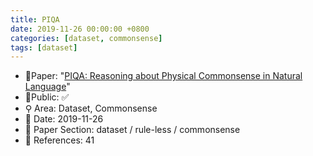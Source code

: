 ```yaml
---
title: PIQA
date: 2019-11-26 00:00:00 +0800
categories: [dataset, commonsense]
tags: [dataset]
---
```


- 📙Paper: "[PIQA: Reasoning about Physical Commonsense in Natural Language](https://www.semanticscholar.org/paper/PIQA%3A-Reasoning-about-Physical-Commonsense-in-Bisk-Zellers/04f4e55e14150b7c48b0287ba77c7443df76ed45)"
- 🔑Public: ✅
- ⚲ Area: Dataset, Commonsense
- 📅 Date: 2019-11-26
- 🔎 Paper Section: dataset / rule-less / commonsense
- 📝 References: 41
